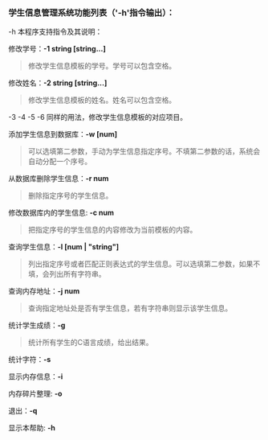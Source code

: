 ### 学生信息管理系统功能列表（'-h'指令输出）：
-h
本程序支持指令及其说明：

修改学号：**-1 string [string...]**

>修改学生信息模板的学号。学号可以包含空格。

修改姓名：**-2 string [string...]**

>修改学生信息模板的姓名。姓名可以包含空格。

-3 -4 -5 -6 同样的用法，修改学生信息模板的对应项目。

添加学生信息到数据库：**-w [num]**

>可以选填第二参数，手动为学生信息指定序号。不填第二参数的话，系统会自动分配一个序号。

从数据库删除学生信息：**-r num**

>删除指定序号的学生信息。

修改数据库内的学生信息: **-c num**

>把指定序号的学生信息的内容修改为当前模板的内容。

查询学生信息：**-l [num | "string"]**

>列出指定序号或者匹配正则表达式的学生信息。可以选填第二参数，如果不填，会列出所有字符串。

查询内存地址：**-j num**

>查询指定地址处是否有学生信息，若有字符串则显示该学生信息。

统计学生成绩：**-g**

>统计所有学生的C语言成绩，给出结果。

统计字符：**-s**

显示内存信息：**-i**

内存碎片整理: **-o**

退出：**-q**

显示本帮助: **-h**
